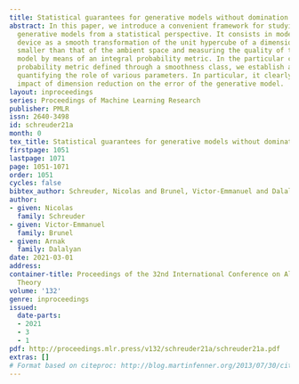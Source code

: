 ```yaml
---
title: Statistical guarantees for generative models without domination
abstract: In this paper, we introduce a convenient framework for studying (adversarial)
  generative models from a statistical perspective. It consists in modeling the generative
  device as a smooth transformation of the unit hypercube of a dimension that is much
  smaller than that of the ambient space and measuring the quality of the generative
  model by means of an integral probability metric. In the particular case of integral
  probability metric defined through a smoothness class, we establish a risk bound
  quantifying the role of various parameters. In particular, it clearly shows the
  impact of dimension reduction on the error of the generative model.
layout: inproceedings
series: Proceedings of Machine Learning Research
publisher: PMLR
issn: 2640-3498
id: schreuder21a
month: 0
tex_title: Statistical guarantees for generative models without domination
firstpage: 1051
lastpage: 1071
page: 1051-1071
order: 1051
cycles: false
bibtex_author: Schreuder, Nicolas and Brunel, Victor-Emmanuel and Dalalyan, Arnak
author:
- given: Nicolas
  family: Schreuder
- given: Victor-Emmanuel
  family: Brunel
- given: Arnak
  family: Dalalyan
date: 2021-03-01
address: 
container-title: Proceedings of the 32nd International Conference on Algorithmic Learning
  Theory
volume: '132'
genre: inproceedings
issued:
  date-parts:
  - 2021
  - 3
  - 1
pdf: http://proceedings.mlr.press/v132/schreuder21a/schreuder21a.pdf
extras: []
# Format based on citeproc: http://blog.martinfenner.org/2013/07/30/citeproc-yaml-for-bibliographies/
---
```

